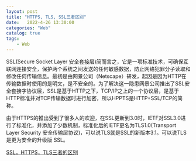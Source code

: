```yaml
---                
layout: post            
title: "HTTPS, TLS, SSL三者区别"                
date:   2022-4-26 13:30:00                 
categories: "Web"                
catalog: true                
tags:                 
    - Web                
---      
```


SSL(Secure Socket Layer 安全套接层)简而言之，它是一项标准技术，可确保互联网连接安全，保护两个系统之间发送的任何敏感数据，防止网络犯罪分子读取和修改任何传输信息。最初是由网景公司（Netscape）研发，起因是因为HTTP在传输数据时使用的是明文，是不安全的。为了解决这一隐患网景公司推出了SSL安全套接字协议层，SSL是基于HTTP之下，TCP/IP之上的一个协议层，是基于HTTP标准并对TCP传输数据时进行加密，所以HPPTS是HTTP+SSL/TCP的简称。  

由于HTTPS的推出受到了很多人的欢迎，在SSL更新到3.0时，IETF对SSL3.0进行了标准化，并添加了少数机制，标准化后的IETF更名为TLS1.0(Transport Layer Security 安全传输层协议)，可以说TLS就是SSL的新版本3.1。可以说TLS是更为安全的升级版 SSL。

[SSL，HTTPS，TLS三者的区别](https://zhuanlan.zhihu.com/p/158711125)